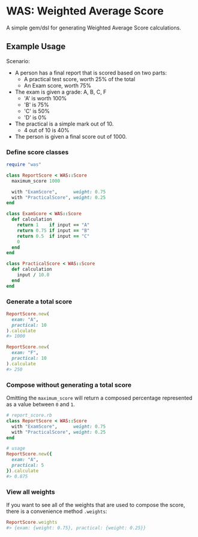 # WAS: Weighted Average Score

A simple gem/dsl for generating Weighted Average Score calculations.

## Example Usage

Scenario:
* A person has a final report that is scored based on two parts:
  * A practical test score, worth 25% of the total
  * An Exam score, worth 75%
* The exam is given a grade: A, B, C, F
  * 'A' is worth 100%
  * 'B' is 75%
  * 'C' is 50%
  * 'D' is 0%
* The practical is a simple mark out of 10.
  * 4 out of 10 is 40% 
* The person is given a final score out of 1000.  

### Define score classes

```ruby
require "was"

class ReportScore < WAS::Score
  maximum_score 1000

  with "ExamScore",      weight: 0.75
  with "PracticalScore", weight: 0.25
end

class ExamScore < WAS::Score
  def calculation
    return 1    if input == "A"
    return 0.75 if input == "B"
    return 0.5  if input == "C"
    0
  end
end

class PracticalScore < WAS::Score
  def calculation
    input / 10.0
  end
end
```

### Generate a total score

```ruby
ReportScore.new(
  exam: "A",
  practical: 10
).calculate
#> 1000

ReportScore.new(
  exam: "F",
  practical: 10
).calculate
#> 250
````

### Compose without generating a total score

Omitting the `maximum_score` will return a composed percentage represented as a value between `0` and `1`.

```ruby
# report_score.rb
class ReportScore < WAS::Score
  with "ExamScore",      weight: 0.75
  with "PracticalScore", weight: 0.25
end
```

```ruby
# usage
ReportScore.new({
  exam: "A",
  practical: 5
}).calculate
#> 0.875
```

### View all weights

If you want to see all of the weights that are used to compose the score, there is a convenience method `.weights`:

```ruby
ReportScore.weights
#> {exam: {weight: 0.75}, practical: {weight: 0.25}}

